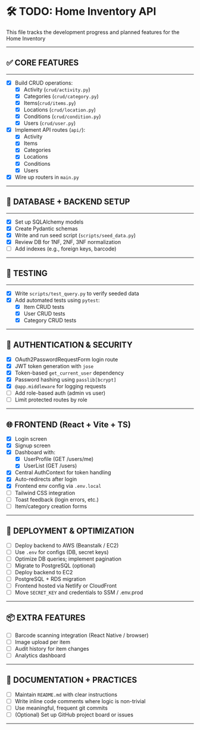 # 🛠 TODO: Home Inventory API

This file tracks the development progress and planned features for the Home Inventory

---

## ✅ CORE FEATURES

---

- [x] Build CRUD operations:
  - [x] Activity (`crud/activity.py`)
  - [x] Categories (`crud/category.py`)
  - [x] Items(`crud/items.py`)
  - [x] Locations (`crud/location.py`)
  - [x] Conditions (`crud/condition.py`)
  - [x] Users (`crud/user.py`)

- [x] Implement API routes (`api/`):
  - [x] Activity
  - [x] Items
  - [x] Categories
  - [x] Locations
  - [x] Conditions
  - [x] Users

- [x] Wire up routers in `main.py`

---

## 💾 DATABASE + BACKEND SETUP

---

- [x] Set up SQLAlchemy models
- [x] Create Pydantic schemas
- [x] Write and run seed script (`scripts/seed_data.py`)
- [x] Review DB for 1NF, 2NF, 3NF normalization
- [ ] Add indexes (e.g., foreign keys, barcode)

---

## 🧪 TESTING

---

- [x] Write `scripts/test_query.py` to verify seeded data
- [x] Add automated tests using `pytest`:
  - [x] Item CRUD tests
  - [x] User CRUD tests
  - [x] Category CRUD tests

---

## 🔐 AUTHENTICATION & SECURITY

- [x] OAuth2PasswordRequestForm login route
- [x] JWT token generation with `jose`
- [x] Token-based `get_current_user` dependency
- [x] Password hashing using `passlib[bcrypt]`
- [x] `@app.middleware` for logging requests
- [ ] Add role-based auth (admin vs user)
- [ ] Limit protected routes by role

---

## 🌐 FRONTEND (React + Vite + TS)


- [x] Login screen
- [x] Signup screen
- [x] Dashboard with:
  - [x] UserProfile (GET /users/me)
  - [x] UserList (GET /users)
- [x] Central AuthContext for token handling
- [x] Auto-redirects after login
- [x] Frontend env config via `.env.local`
- [ ] Tailwind CSS integration
- [ ] Toast feedback (login errors, etc.)
- [ ] Item/category creation forms

---

## 🚀 DEPLOYMENT & OPTIMIZATION

- [ ] Deploy backend to AWS (Beanstalk / EC2)
- [ ] Use `.env` for configs (DB, secret keys)
- [ ] Optimize DB queries; implement pagination
- [ ] Migrate to PostgreSQL (optional)
- [ ] Deploy backend to EC2
- [ ] PostgreSQL + RDS migration
- [ ] Frontend hosted via Netlify or CloudFront
- [ ] Move `SECRET_KEY` and credentials to SSM / .env.prod

---

## 📦 EXTRA FEATURES

- [ ] Barcode scanning integration (React Native / browser)
- [ ] Image upload per item
- [ ] Audit history for item changes
- [ ] Analytics dashboard

---

## 📝 DOCUMENTATION + PRACTICES

- [ ] Maintain `README.md` with clear instructions
- [ ] Write inline code comments where logic is non-trivial
- [ ] Use meaningful, frequent git commits
- [ ] (Optional) Set up GitHub project board or issues

---
